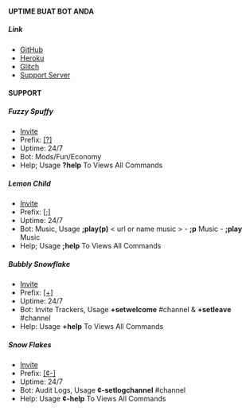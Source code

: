 #### UPTIME BUAT BOT ANDA

##### Link
* [GitHub](https://github.com/pikzykacheng)
* [Heroku](https://heroku.com)
* [Glitch](https://glitch.com)
* [Support Server](https://discord.gg/NcMtUEUEUk)

#### **SUPPORT**
##### **Fuzzy Spuffy**
* [Invite](https://discord.com/oauth2/authorize?client_id=828211501268467723&permissions=8&scope=bot)
* Prefix: [[?]](https://discord.gg/NcMtUEUEUk)
* Uptime: 24/7
* Bot: Mods/Fun/Economy
* Help; Usage __?help__ To Views All Commands

##### **Lemon Child**
* [Invite](https://discord.com/oauth2/authorize?client_id=828211501268467723&permissions=8&scope=bot)
* Prefix: [[;]](https://discord.gg/NcMtUEUEUk)
* Uptime: 24/7
* Bot: Music, Usage __;play(p)__ < url or name music > - __;p__ Music - __;play__ Music
* Help; Usage __;help__ To Views All Commands

##### **Bubbly Snowflake**
* [Invite](https://discord.com/oauth2/authorize?client_id=828211501268467723&permissions=8&scope=bot)
* Prefix: [[+]](https://discord.gg/NcMtUEUEUk)
* Uptime: 24/7
* Bot: Invite Trackers, Usage __+setwelcome__ #channel & __+setleave__ #channel
* Help: Usage __+help__ To Views All Commands

##### **Snow Flakes**
* [Invite](https://discord.com/oauth2/authorize?client_id=828211501268467723&permissions=8&scope=bot)
* Prefix: [[¢-]](https://discord.gg/NcMtUEUEUk)
* Uptime: 24/7
* Bot: Audit Logs, Usage __¢-setlogchannel__ #channel
* Help: Usage __¢-help__ To Views All Commands
